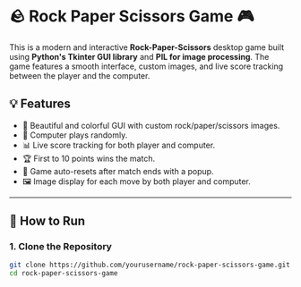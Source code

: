 # 🪨 Rock Paper Scissors Game 🎮

This is a modern and interactive **Rock-Paper-Scissors** desktop game built using **Python's Tkinter GUI library** and **PIL for image processing**. The game features a smooth interface, custom images, and live score tracking between the player and the computer.


## 💡 Features

- 🎨 Beautiful and colorful GUI with custom rock/paper/scissors images.
- 🤖 Computer plays randomly.
- 📊 Live score tracking for both player and computer.
- 🏆 First to 10 points wins the match.
- 🔁 Game auto-resets after match ends with a popup.
- 🖼 Image display for each move by both player and computer.

---

## 🚀 How to Run

### 1. Clone the Repository

```bash
git clone https://github.com/yourusername/rock-paper-scissors-game.git
cd rock-paper-scissors-game
